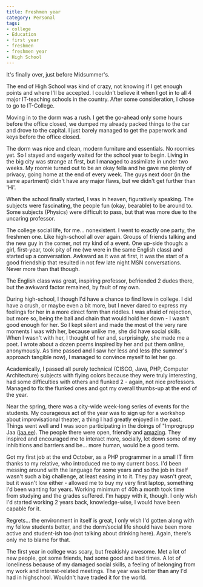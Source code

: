 ```yaml
---
title: Freshmen year
category: Personal
tags:
- college
- Education
- first year
- freshmen
- freshmen year
- High School
---
```


It&#039;s finally over, just before Midsummer&#039;s.&nbsp;


The end of High School was kind of crazy, not knowing if I get enough points and where I&#039;ll be accepted. I couldn&#039;t believe it when I got in to all 4 major IT-teaching schools in the country. After some consideration, I chose to go to IT-College.


Moving in to the dorm was a rush. I get the go-ahead only some hours before the office closed, we dumped my already packed things to the car and drove to the capital. I just barely managed to get the paperwork and keys before the office closed.


The dorm was nice and clean, modern furniture and essentials. No roomies yet. So I stayed and eagerly waited for the school year to begin. Living in the big city was strange at first, but I managed to assimilate in under two weeks. My roomie turned out to be an okay fella and he gave me plenty of privacy, going home at the end of every week. The guys next door (in the same apartment) didn&#039;t have any major flaws, but we didn&#039;t get further than &#039;Hi&#039;.


When the school finally started, I was in heaven, figuratively speaking. The subjects were fascinating, the people fun (okay, bearable) to be around to. Some subjects (Physics) were difficult to pass, but that was more due to the uncaring professor.


The college social life, for me... nonexistent. I went to exactly one party, the freshmen one. Like high-school all over again. Groups of friends talking and the new guy in the corner, not my kind of a event. One up-side though: a girl, first-year, took pity of me (we were in the same English class) and started up a conversation. Awkward as it was at first, it was the start of a good friendship that resulted in not few late night MSN conversations. Never more than that though.


The English class was great, inspiring professor, befriended 2 dudes there, but the awkward factor remained, by fault of my own.


During high-school, I though I&#039;d have a chance to find love in college. I did have a crush, or maybe even a bit more, but I never dared to express my feelings for her in a more direct form than riddles. I was afraid of rejection, but more so, being the ball and chain that would hold her down - I wasn&#039;t good enough for her. So I kept silent and made the most of the very rare moments I was with her, because unlike me, she did have social skills. When I wasn&#039;t with her, I thought of her and, surprisingly, she made me a poet. I wrote about a dozen poems inspired by her and put them online, anonymously. As time passed and I saw her less and less (the summer&#039;s approach tangible now), I managed to convince myself to let her go.


Academically, I passed all purely technical (CISCO, Java, PHP, Computer Architecture) subjects with flying colors because they were truly interesting, had some difficulties with others and flunked 2 - again, not nice professors. Managed to fix the flunked ones and got my overall thumbs-up at the end of the year.


Near the spring, there was a city-wide week-long series of events for the students. My courageous act of the year was to sign up for a workshop about improvisational theater, a thing I had greatly enjoyed in the past. Things went well and I was soon participating in the doings of &quot;Improgrupp Jaa ([jaa.ee](http://jaa.ee)). The people there were open, friendly and <u>amazing</u>. They inspired and encouraged me to interact more, socially, let down some of my inhibitions and barriers and be... more human, would be a good term.&nbsp;


Got my first job at the end October, as a PHP programmer in a small IT firm thanks to my relative, who introduced me to my current boss. I&#039;d been messing around with the language for some years and so the job in itself wasn&#039;t such a big challenge, at least easing in to it. They pay wasn&#039;t great, but it wasn&#039;t low either - allowed me to buy my very first laptop, something I&#039;d been wanting for years. Working minimum of 40h&nbsp;a month took time from studying and the grades suffered. I&#039;m happy with it, though. I only wish I&#039;d started working 2 years back, knowledge-wise, I would have been capable for it.


Regrets... the environment in itself is great, I only wish I&#039;d gotten along with my fellow students better, and the dorm/social life should have been more active and student-ish too (not talking about drinking here). Again, there&#039;s only me to blame for that.


The first year in college was scary, but freakishly awesome. Met a lot of new people, got some friends, had some good and bad times. A lot of loneliness because of my damaged social skills, a feeling of belonging from my work and interest-related meetings. The year was better than any I&#039;d had in highschool. Wouldn&#039;t have traded it for the world.